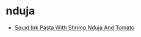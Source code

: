 # nduja

 * [Squid Ink Pasta With Shrimp Nduja And Tomato](index/s/squid-ink-pasta-with-shrimp-nduja-and-tomato-51263900.json)
